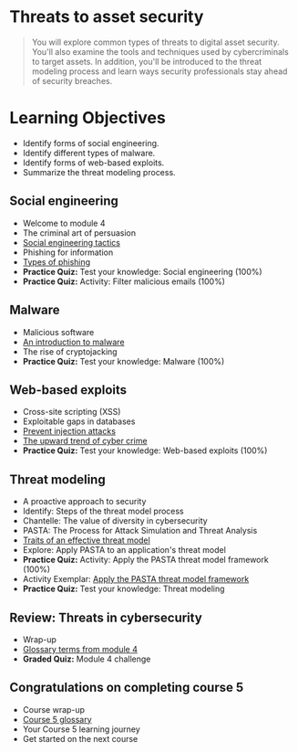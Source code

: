 # Threats to asset security
> You will explore common types of threats to digital asset security. You'll also examine the tools and techniques used by cybercriminals to target assets. In addition, you'll be introduced to the threat modeling process and learn ways security professionals stay ahead of security breaches.

# Learning Objectives
- Identify forms of social engineering.
- Identify different types of malware.
- Identify forms of web-based exploits.
- Summarize the threat modeling process.

## Social engineering
- Welcome to module 4
- The criminal art of persuasion
- [Social engineering tactics](https://github.com/KailaniBailey/Google-Cybersecurity-Professional-Certificate/tree/main/Course%205:%20Assets,%20Threats,%20and%20Vulnerabilities/Week%204:%20Threats%20to%20asset%20security/Social%20engineering%20tactics)
- Phishing for information
- [Types of phishing](https://github.com/KailaniBailey/Google-Cybersecurity-Professional-Certificate/tree/main/Course%205:%20Assets,%20Threats,%20and%20Vulnerabilities/Week%204:%20Threats%20to%20asset%20security/Types%20of%20phishing)
- **Practice Quiz:** Test your knowledge: Social engineering (100%)
- **Practice Quiz:** Activity: Filter malicious emails (100%)
## Malware
- Malicious software
- [An introduction to malware](https://github.com/KailaniBailey/Google-Cybersecurity-Professional-Certificate/tree/main/Course%205:%20Assets,%20Threats,%20and%20Vulnerabilities/Week%204:%20Threats%20to%20asset%20security/An%20introduction%20to%20malware)
- The rise of cryptojacking
- **Practice Quiz:** Test your knowledge: Malware (100%)
## Web-based exploits
- Cross-site scripting (XSS)
- Exploitable gaps in databases
- [Prevent injection attacks](https://github.com/KailaniBailey/Google-Cybersecurity-Professional-Certificate/tree/main/Course%205%3A%20Assets%2C%20Threats%2C%20and%20Vulnerabilities/Week%204%3A%20Threats%20to%20asset%20security/Prevent%20injection%20attacks)
- [The upward trend of cyber crime](https://github.com/KailaniBailey/Google-Cybersecurity-Professional-Certificate/tree/main/Course%205:%20Assets,%20Threats,%20and%20Vulnerabilities/Week%204:%20Threats%20to%20asset%20security/The%20upward%20trend%20of%20cyber%20crime)
- **Practice Quiz:** Test your knowledge: Web-based exploits (100%)
## Threat modeling
- A proactive approach to security
- Identify: Steps of the threat model process
- Chantelle: The value of diversity in cybersecurity
- PASTA: The Process for Attack Simulation and Threat Analysis
- [Traits of an effective threat model](https://github.com/KailaniBailey/Google-Cybersecurity-Professional-Certificate/tree/main/Course%205:%20Assets,%20Threats,%20and%20Vulnerabilities/Week%204:%20Threats%20to%20asset%20security/Traits%20of%20an%20effective%20threat%20model)
- Explore: Apply PASTA to an application's threat model
- **Practice Quiz:** Activity: Apply the PASTA threat model framework (100%)
- Activity Exemplar: [Apply the PASTA threat model framework](https://github.com/KailaniBailey/Google-Cybersecurity-Professional-Certificate/blob/main/Course%205%3A%20Assets%2C%20Threats%2C%20and%20Vulnerabilities/Week%204%3A%20Threats%20to%20asset%20security/PASTA%20worksheet%20exemplar.pdf)
- **Practice Quiz:** Test your knowledge: Threat modeling
## Review: Threats in cybersecurity
- Wrap-up
- [Glossary terms from module 4](https://github.com/KailaniBailey/Google-Cybersecurity-Professional-Certificate/tree/main/Course%205:%20Assets,%20Threats,%20and%20Vulnerabilities/Week%204:%20Threats%20to%20asset%20security/Glossary%20terms%20from%20module%204)
- **Graded Quiz:** Module 4 challenge
## Congratulations on completing course 5
- Course wrap-up
- [Course 5 glossary](https://github.com/KailaniBailey/Google-Cybersecurity-Professional-Certificate/blob/main/Course%205%3A%20Assets%2C%20Threats%2C%20and%20Vulnerabilities/Week%204%3A%20Threats%20to%20asset%20security/Course%205%20glossary.pdf)
- Your Course 5 learning journey
- Get started on the next course
